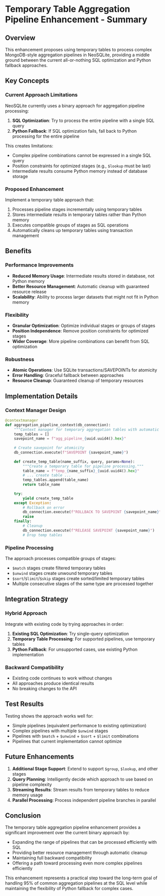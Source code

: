 # Temporary Table Aggregation Pipeline Enhancement - Summary

## Overview

This enhancement proposes using temporary tables to process complex MongoDB-style aggregation pipelines in NeoSQLite, providing a middle ground between the current all-or-nothing SQL optimization and Python fallback approaches.

## Key Concepts

### Current Approach Limitations

NeoSQLite currently uses a binary approach for aggregation pipeline processing:

1. **SQL Optimization**: Try to process the entire pipeline with a single SQL query
2. **Python Fallback**: If SQL optimization fails, fall back to Python processing for the entire pipeline

This creates limitations:
- Complex pipeline combinations cannot be expressed in a single SQL query
- Position constraints for optimized stages (e.g., `$lookup` must be last)
- Intermediate results consume Python memory instead of database storage

### Proposed Enhancement

Implement a temporary table approach that:
1. Processes pipeline stages incrementally using temporary tables
2. Stores intermediate results in temporary tables rather than Python memory
3. Executes compatible groups of stages as SQL operations
4. Automatically cleans up temporary tables using transaction management

## Benefits

### Performance Improvements
- **Reduced Memory Usage**: Intermediate results stored in database, not Python memory
- **Better Resource Management**: Automatic cleanup with guaranteed resource release
- **Scalability**: Ability to process larger datasets that might not fit in Python memory

### Flexibility
- **Granular Optimization**: Optimize individual stages or groups of stages
- **Position Independence**: Remove position constraints for optimized stages
- **Wider Coverage**: More pipeline combinations can benefit from SQL optimization

### Robustness
- **Atomic Operations**: Use SQLite transactions/SAVEPOINTs for atomicity
- **Error Handling**: Graceful fallback between approaches
- **Resource Cleanup**: Guaranteed cleanup of temporary resources

## Implementation Details

### Context Manager Design
```python
@contextmanager
def aggregation_pipeline_context(db_connection):
    """Context manager for temporary aggregation tables with automatic cleanup."""
    temp_tables = []
    savepoint_name = f"agg_pipeline_{uuid.uuid4().hex}"
    
    # Create savepoint for atomicity
    db_connection.execute(f"SAVEPOINT {savepoint_name}")
    
    def create_temp_table(name_suffix, query, params=None):
        """Create a temporary table for pipeline processing."""
        table_name = f"temp_{name_suffix}_{uuid.uuid4().hex}"
        # ... create table ...
        temp_tables.append(table_name)
        return table_name
    
    try:
        yield create_temp_table
    except Exception:
        # Rollback on error
        db_connection.execute(f"ROLLBACK TO SAVEPOINT {savepoint_name}")
        raise
    finally:
        # Cleanup
        db_connection.execute(f"RELEASE SAVEPOINT {savepoint_name}")
        # Drop temp tables
```

### Pipeline Processing
The approach processes compatible groups of stages:
- `$match` stages create filtered temporary tables
- `$unwind` stages create unwound temporary tables
- `$sort`/`$limit`/`$skip` stages create sorted/limited temporary tables
- Multiple consecutive stages of the same type are processed together

## Integration Strategy

### Hybrid Approach
Integrate with existing code by trying approaches in order:
1. **Existing SQL Optimization**: Try single-query optimization
2. **Temporary Table Processing**: For supported pipelines, use temporary tables
3. **Python Fallback**: For unsupported cases, use existing Python implementation

### Backward Compatibility
- Existing code continues to work without changes
- All approaches produce identical results
- No breaking changes to the API

## Test Results

Testing shows the approach works well for:
- Simple pipelines (equivalent performance to existing optimization)
- Complex pipelines with multiple `$unwind` stages
- Pipelines with `$match` + `$unwind` + `$sort` + `$limit` combinations
- Pipelines that current implementation cannot optimize

## Future Enhancements

1. **Additional Stage Support**: Extend to support `$group`, `$lookup`, and other stages
2. **Query Planning**: Intelligently decide which approach to use based on pipeline complexity
3. **Streaming Results**: Stream results from temporary tables to reduce memory usage
4. **Parallel Processing**: Process independent pipeline branches in parallel

## Conclusion

The temporary table aggregation pipeline enhancement provides a significant improvement over the current binary approach by:
- Expanding the range of pipelines that can be processed efficiently with SQL
- Providing better resource management through automatic cleanup
- Maintaining full backward compatibility
- Offering a path toward processing even more complex pipelines efficiently

This enhancement represents a practical step toward the long-term goal of handling 95% of common aggregation pipelines at the SQL level while maintaining the flexibility of Python fallback for complex cases.